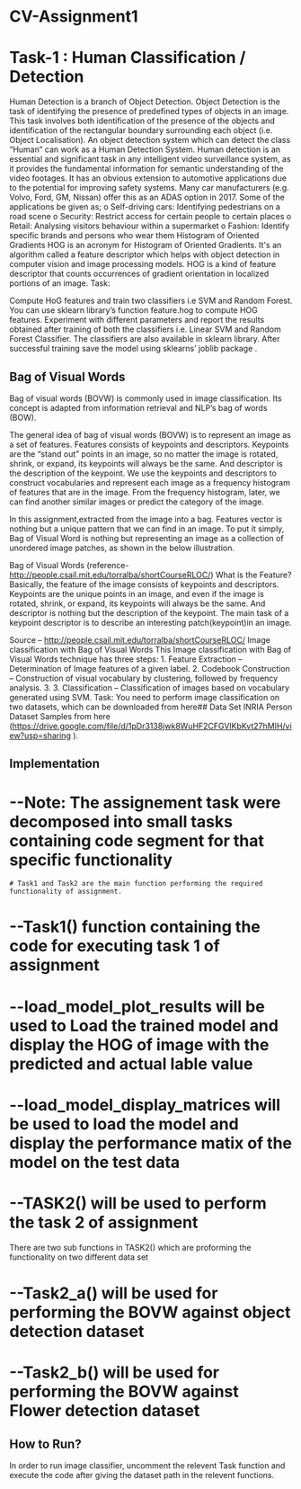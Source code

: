 # CV-Assignment1
# Task-1 : Human Classification / Detection
Human Detection is a branch of Object Detection. Object Detection is the task of identifying the presence of predefined types of objects in an image. This task involves both identification of the presence of the objects and identification of the rectangular boundary surrounding each object (i.e. Object Localisation). An object detection system which can detect the class “Human” can work as a Human Detection System.
Human detection is an essential and significant task in any intelligent video surveillance system, as it provides the fundamental information for semantic understanding of the video footages. It has an obvious extension to automotive applications due to the potential for improving safety systems. Many car manufacturers (e.g. Volvo, Ford, GM, Nissan) offer this as an ADAS option in 2017. Some of the applications be given as;
o Self-driving cars: Identifying pedestrians on a road scene
o Security: Restrict access for certain people to certain places
o Retail: Analysing visitors behaviour within a supermarket
o Fashion: Identify specific brands and persons who wear them
Histogram of Oriented Gradients
HOG is an acronym for Histogram of Oriented Gradients. It's an algorithm called a feature descriptor which helps with object detection in computer vision and image processing models. HOG is a kind of feature descriptor that counts occurrences of gradient orientation in localized portions of an image.
Task:


Compute HoG features and train two classifiers i.e SVM and Random Forest. You can use sklearn library’s function feature.hog to compute HOG features. Experiment with different parameters and report the results obtained after training of both the classifiers i.e. Linear SVM and Random Forest Classifier. The classifiers are also available in sklearn library.
After successful training save the model using sklearns’ joblib package .


## Bag of Visual Words
Bag of visual words (BOVW) is commonly used in image classification. Its concept is adapted from information retrieval and NLP’s bag of words (BOW).

The general idea of bag of visual words (BOVW) is to represent an image as a set of features. Features consists of keypoints and descriptors. Keypoints are the “stand out” points in an image, so no matter the image is rotated, shrink, or expand, its keypoints will always be the same. And descriptor is the description of the keypoint. We use the keypoints and descriptors to construct vocabularies and represent each image as a frequency histogram of features that are in the image. From the frequency histogram, later, we can find another similar images or predict the category of the image.

In this assignment,extracted from the image into a bag. Features vector is nothing but a unique pattern that we can find in an image. To put it simply, Bag of Visual Word is nothing but representing an image as a collection of unordered image patches, as shown in the below illustration.

Bag of Visual Words (reference- http://people.csail.mit.edu/torralba/shortCourseRLOC/) What is the Feature? Basically, the feature of the image consists of keypoints and descriptors. Keypoints are the unique points in an image, and even if the image is rotated, shrink, or expand, its keypoints will always be the same. And descriptor is nothing but the description of the keypoint. The main task of a keypoint descriptor is to describe an interesting patch(keypoint)in an image.

Source – http://people.csail.mit.edu/torralba/shortCourseRLOC/ Image classification with Bag of Visual Words This Image classification with Bag of Visual Words technique has three steps: 1. Feature Extraction – Determination of Image features of a given label. 
2. Codebook Construction – Construction of visual vocabulary by clustering, followed by frequency analysis. 
3. 3. Classification – Classification of images based on vocabulary generated using SVM.
Task:
You need to perform image classification on two datasets, which can be downloaded from here## Data Set
INRIA Person Dataset Samples from here (https://drive.google.com/file/d/1pDr3138jwk8WuHF2CFGVlKbKvt27hMIH/view?usp=sharing ).

## Implementation
# --Note: The assignement task were decomposed into small tasks containing code segment for that specific functionality
    # Task1 and Task2 are the main function performing the required functionality of assignment.

  # --Task1() function containing the code for executing task 1 of assignment
    
  # --load_model_plot_results will be used to Load the trained model and display the HOG of image with the predicted and actual lable value


   # --load_model_display_matrices will be used to load the model and display the performance matix of the model on the test data

 # --TASK2() will be used to perform the task 2 of assignment
  There are two sub functions in TASK2() which are proforming the functionality on two different data set  

   # --Task2_a() will be used for performing the BOVW against object detection dataset
   
   # --Task2_b() will be used for performing the BOVW against Flower detection dataset

    



## How to Run?

In order to run image classifier, uncomment the relevent Task function and execute the code after giving the  dataset path in the relevent functions.
